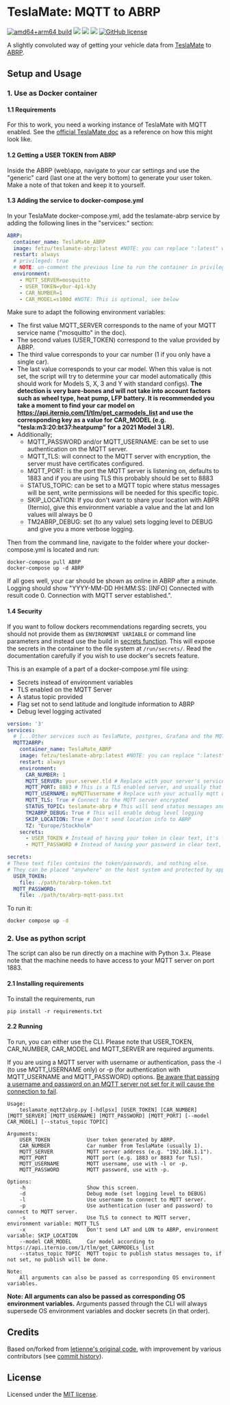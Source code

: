 # TeslaMate: MQTT to ABRP
[![amd64+arm64 build](https://github.com/fetzu/teslamate-abrp/actions/workflows/build.yml/badge.svg)](https://github.com/fetzu/teslamate-abrp/actions/workflows/build.yml)
[![](https://img.shields.io/github/v/release/fetzu/teslamate-abrp)](https://github.com/fetzu/teslamate-abrp/releases/latest)
[![](https://img.shields.io/docker/image-size/fetzu/teslamate-abrp/latest)](https://hub.docker.com/r/fetzu/teslamate-abrp)
[![](https://img.shields.io/docker/pulls/fetzu/teslamate-abrp?color=%23099cec)](https://hub.docker.com/r/fetzu/teslamate-abrp)
[![GitHub license](https://img.shields.io/github/license/fetzu/teslamate-abrp)](https://github.com/fetzu/teslamate-abrp/blob/main/LICENSE)
  
A slightly convoluted way of getting your vehicle data from [TeslaMate](https://github.com/teslamate-org/teslamate) to [ABRP](https://abetterrouteplanner.com/).


## Setup and Usage
### 1. Use as Docker container
#### 1.1 Requirements
For this to work, you need a working instance of TeslaMate with MQTT enabled. See the [official TeslaMate doc](https://docs.teslamate.org/docs/installation/docker) as a reference on how this might look like.

#### 1.2 Getting a USER TOKEN from ABRP
Inside the ABRP (web)app, navigate to your car settings and use the "generic" card (last one at the very bottom) to generate your user token. Make a note of that token and keep it to yourself.

#### 1.3 Adding the service to docker-compose.yml
In your TeslaMate docker-compose.yml, add the teslamate-abrp service by adding the following lines in the "services:" section:
```yaml
ABRP:
  container_name: TeslaMate_ABRP
  image: fetzu/teslamate-abrp:latest #NOTE: you can replace ":latest" with ":beta" to use the bleeding edge version, without any guarantees.
  restart: always
  # privileged: true
  # NOTE: un-comment the previous line to run the container in privilege mode (necessary on RaspberryPi)
  environment:
    - MQTT_SERVER=mosquitto
    - USER_TOKEN=y0ur-4p1-k3y
    - CAR_NUMBER=1
    - CAR_MODEL=s100d #NOTE: This is optional, see below
```
  
Make sure to adapt the following environment variables:

- The first value MQTT_SERVER corresponds to the name of your MQTT service name ("mosquitto" in the doc).  
- The second values (USER_TOKEN) correspond to the value provided by ABRP.
- The third value corresponds to your car number (1 if you only have a single car).
- The last value corresponds to your car model. When this value is not set, the script will try to determine your car model automatically (this should work for Models S, X, 3 and Y with standard configs). __The detection is very bare-bones and will not take into account factors such as wheel type, heat pump, LFP battery. It is recommended you take a moment to find your car model on https://api.iternio.com/1/tlm/get_carmodels_list and use the corresponding key as a value for CAR_MODEL (e.g. "tesla:m3:20:bt37:heatpump" for a 2021 Model 3 LR).__
- Additionally;
  - MQTT_PASSWORD and/or MQTT_USERNAME: can be set to use authentication on the MQTT server.
  - MQTT_TLS: will connect to the MQTT server with encryption, the server must have certificates configured.
  - MQTT_PORT: is the port the MQTT server is listening on, defaults to 1883 and if you are using TLS this probably should be set to 8883
  - STATUS_TOPIC: can be set to a MQTT topic where status messages will be sent, write permissions will be needed for this specific topic.
  - SKIP_LOCATION: If you don't want to share your location with ABPR (Iternio), give this environment variable a value and the lat and lon values will always be 0
  - TM2ABRP_DEBUG: set (to any value) sets logging level to DEBUG and give you a more verbose logging.


Then from the command line, navigate to the folder where your docker-compose.yml is located and run:
```
docker-compose pull ABRP
docker-compose up -d ABRP
```
  
If all goes well, your car should be shown as online in ABRP after a minute. Logging should show "YYYY-MM-DD HH:MM:SS: [INFO] Connected with result code 0. Connection with MQTT server established.".

#### 1.4 Security

If you want to follow dockers recommendations regarding secrets, you should not provide them as `ENVIRONMENT VARIABLE` or command line parameters and instead use the build in [secrets function](https://docs.docker.com/compose/use-secrets/). This will expose the secrets in the container to the file system at `/run/secrets/`. Read the documentation carefully if you wish to use docker's secrets feature.

This is an example of a part of a docker-compose.yml file using:

- Secrets instead of environment variables
- TLS enabled on the MQTT Server
- A status topic provided
- Flag set not to send latitude and longitude information to ABRP
- Debug level logging activated

```yaml
version: '3'
services:
  # [...Other services such as TeslaMate, postgres, Grafana and the MQTT broker go here...]
  MQTT2ABRP:
    container_name: TeslaMate_ABRP
    image: fetzu/teslamate-abrp:latest #NOTE: you can replace ":latest" with ":beta" to use the bleeding edge version, without any guarantees.
    restart: always
    environment:
      CAR_NUMBER: 1
      MQTT_SERVER: your.server.tld # Replace with your server's service name or IP address
      MQTT_PORT: 8883 # This is a TLS enabled server, and usually that is enabled on a different port than the default 1883
      MQTT_USERNAME: myMQTTusername # Replace with your actually mqtt username
      MQTT_TLS: True # Connect to the MQTT server encrypted
      STATUS_TOPIC: teslamate-abrp # This will send status messages and a copy of the ABRP data to the topic "teslamate-abrp/xxx"
      TM2ABRP_DEBUG: True # This will enable debug level logging
      SKIP_LOCATION: True # Don't send location info to ABRP
      TZ: "Europe/Stockholm"
    secrets:
      - USER_TOKEN # Instead of having your token in clear text, it's found in the file below
      - MQTT_PASSWORD # Instead of having your password in clear text, it's found in the file below

secrets:
# These text files contains the token/passwords, and nothing else. 
# They can be placed "anywhere" on the host system and protected by appropriate file permissions.
  USER_TOKEN:
    file: ./path/to/abrp-token.txt 
  MQTT_PASSWORD:
    file: ./path/to/abrp-mqtt-pass.txt
```

To run it:
```bash
docker compose up -d
```

### 2. Use as python script
The script can also be run directly on a machine with Python 3.x. Please note that the machine needs to have access to your MQTT server on port 1883.

#### 2.1 Installing requirements
To install the requirements, run
```
pip install -r requirements.txt
```

#### 2.2 Running

To run, you can either use the CLI. Please note that USER_TOKEN, CAR_NUMBER, CAR_MODEL and MQTT_SERVER are required arguments.  
  
If you are using a MQTT server with username or authentication, pass the -l (to use MQTT_USERNAME only) or -p (for authentication with MQTT_USERNAME and MQTT_PASSWORD) options. [Be aware that passing a username and password on an MQTT server not set for it will cause the connection to fail](https://github.com/fetzu/teslamate-abrp/issues/25).

  
```
Usage: 
    teslamate_mqtt2abrp.py [-hdlpsx] [USER_TOKEN] [CAR_NUMBER] [MQTT_SERVER] [MQTT_USERNAME] [MQTT_PASSWORD] [MQTT_PORT] [--model CAR_MODEL] [--status_topic TOPIC]

Arguments:
    USER_TOKEN            User token generated by ABRP.
    CAR_NUMBER            Car number from TeslaMate (usually 1).
    MQTT_SERVER           MQTT server address (e.g. "192.168.1.1").
    MQTT_PORT             MQTT port (e.g. 1883 or 8883 for TLS).
    MQTT_USERNAME         MQTT username, use with -l or -p.
    MQTT_PASSWORD         MQTT password, use with -p.

Options:
    -h                    Show this screen.
    -d                    Debug mode (set logging level to DEBUG)
    -l                    Use username to connect to MQTT server.
    -p                    Use authentication (user and password) to connect to MQTT server.
    -s                    Use TLS to connect to MQTT server, environment variable: MQTT_TLS
    -x                    Don't send LAT and LON to ABRP, environment variable: SKIP_LOCATION
    --model CAR_MODEL     Car model according to https://api.iternio.com/1/tlm/get_CARMODELs_list
    --status_topic TOPIC  MQTT topic to publish status messages to, if not set, no publish will be done.

Note:
    All arguments can also be passed as corresponding OS environment variables.
```
**Note: All arguments can also be passed as corresponding OS environment variables.** Arguments passed through the CLI will always supersede OS environment variables and docker secrets (in that order).


## Credits

Based on/forked from [letienne's original code](https://github.com/letienne/teslamate-abrp), with improvement by various contributors (see [commit history](https://github.com/fetzu/teslamate-abrp/commits/main)).


## License

Licensed under the [MIT license](https://github.com/fetzu/teslamate-abrp/blob/main/LICENSE).
